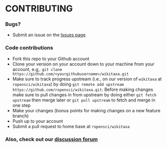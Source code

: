# CONTRIBUTING #

### Bugs?

* Submit an issue on the [Issues page](https://github.com/ropensci/wikitaxa/issues)

### Code contributions

* Fork this repo to your Github account
* Clone your version on your account down to your machine from your account, e.g,. `git clone https://github.com/<yourgithubusername>/wikitaxa.git`
* Make sure to track progress upstream (i.e., on our version of `wikitaxa` at `ropensci/wikitaxa`) by doing `git remote add upstream https://github.com/ropensci/wikitaxa.git`. Before making changes make sure to pull changes in from upstream by doing either `git fetch upstream` then merge later or `git pull upstream` to fetch and merge in one step
* Make your changes (bonus points for making changes on a new feature branch)
* Push up to your account
* Submit a pull request to home base at `ropensci/wikitaxa`

### Also, check out our [discussion forum](https://discuss.ropensci.org)
